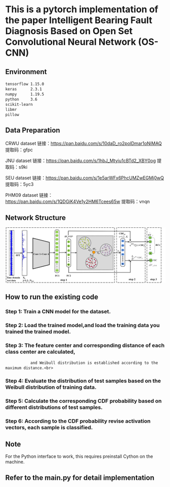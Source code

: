 # This is a pytorch implementation of the paper Intelligent Bearing Fault Diagnosis Based on Open Set Convolutional Neural Network (OS-CNN)

## Environment
    tensorflow 1.15.0
    keras      2.3.1
    numpy      1.19.5
    python     3.6
    scikit-learn  
    libmr
    pillow

## Data Preparation
CRWU dataset 链接：https://pan.baidu.com/s/10daD_ro2polDmar1oNiMAQ 提取码：gfpc

JNU dataset 链接：https://pan.baidu.com/s/1hbJ_Mtyiu1cBTd2_XBY0og 提取码：s9ki 

SEU dataset 链接：https://pan.baidu.com/s/1e5arWFx6PhcUMZwEGMj0wQ 提取码：5yc3

PHM09 dataset 链接：https://pan.baidu.com/s/1QDGiK4Ve1y2HM6Tcees65w 提取码：vnqn

## Network Structure
![img.png](https://github.com/zccguess/OS-CNN/blob/master/readmeImages/test%20phase1.png)

## How to run the existing code
   ### Step 1: Train a CNN model for the dataset.<br>
   ### Step 2: Load the trained model,and load the training data you trained the trained model.<br>
   ### Step 3: The feature center and corresponding distance of each class center are calculated,<br>
               and Weibull distribution is established according to the maximum distance.<br>
   ### Step 4: Evaluate the distribution of test samples based on the Weibull distribution of training data.<br>
   ### Step 5: Calculate the corresponding CDF probability based on different distributions of test samples.<br>
   ### Step 6: According to the CDF probability revise activation vectors, each sample is classified.<br>


## Note
For the Python interface to work, this requires preinstall Cython on the machine.
## Refer to the main.py for detail implementation


